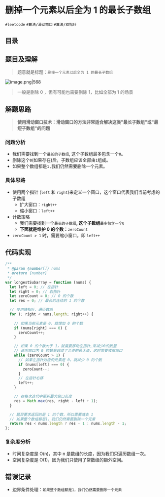 
# 删掉一个元素以后全为 1 的最长子数组


`#leetcode`  `#算法/滑动窗口`   `#算法/双指针`  


## 目录
<!-- toc -->
 ## 题目及理解 

> 题意就是标题：`删掉一个元素以后全为 1 的最长子数组`

![image.png|568](https://832-1310531898.cos.ap-beijing.myqcloud.com/f25f1a142fcf530dcaf2a1695946b6da.png)

>  一般是删除 0 ，但有可能也需要删除  1，比如全部为 1 的场景

## 解题思路

> **使用滑动窗口技术：滑动窗口的方法非常适合解决这类"最长子数组"或"最短子数组"的问题**

### 问题分析

- 我们需要找到一个`最长的子数组`, 这个子数组最多包含一个`0`。
- 删除这个`0`(如果存在)后，子数组应该全部由`1`组成。
- 如果整个数组都是`1,`我们仍然需要删除一个元素。

### 具体思路

- 使用两个指针 (`left` 和 `right`)来定义一个窗口，这个窗口代表我们当前考虑的子数组
   - 扩大窗口：`right++`
   - 缩小窗口：`left++`
- 计数策略
   - 我们需要找到一个`最长的子数组`**, 这个子数组**`最多包含一个0`
   - **下面就是维护 0 的个数：**`zeroCount`
- `zeroCount > 1` 时，需要缩小窗口，即 `left++ `

## 代码实现
```javascript
/**
 * @param {number[]} nums
 * @return {number}
 */
var longestSubarray = function (nums) {
  let left = 0; // 左指针
  let right = 0; // 右指针
  let zeroCount = 0; // 0 的个数
  let res = 0; // 最长的连续的 1 的个数

  // 使用快指针，遍历数组
  for (; right < nums.length; right++) {
    
    // 如果当前元素是 0，就增加 0 的个数
    if (nums[right] === 0) {
      zeroCount++;
    }

    // 如果 0 的个数大于 1，就需要移动左指针,来减少0的数量
    // 说明窗口内 0 的数量超过了允许的最大值，这时需要收缩窗口
    while (zeroCount > 1) {
      // 如果左指针对应的元素是 0，就减少 0 的个数
      if (nums[left] === 0) {
        zeroCount--;
      }
      // 左指针右移
      left++;
    }

    // 在每次迭代中更新最大窗口长度
    res = Math.max(res, right - left + 1);
  }

  // 题目要求返回的是 1 的个数，所以需要减去 1
  // 如果整个数组都是1，我们仍然需要删除一个元素
  return res < nums.length ? res - 1 : nums.length - 1;
};

```

### 复杂度分析

- 时间复杂度是 O(n)，其中 n 是数组的长度，因为我们只遍历数组一次。
- 空间复杂度是 O(1)，因为我们只使用了常数级的额外空间。

## 错误记录

- 边界条件处理：`如果整个数组都是1，我们仍然需要删除一个元素` 

